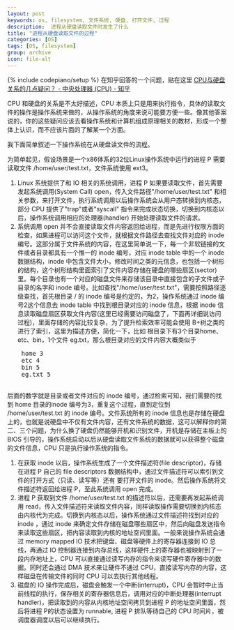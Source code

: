 ```yaml
---
layout: post
keywords: os, filesystem, 文件系统, 硬盘, 打开文件, 过程
description:  进程从硬盘读取文件时发生了什么
title: "进程从硬盘读取文件的过程"
categories: [OS]
tags: [OS, filesystem]
group: archive
icon: file-alt
---
```

{% include codepiano/setup %}
在知乎回答的一个问题，贴在这里 [CPU与硬盘关系的几点疑问？ - 中央处理器 (CPU) - 知乎 ](https://www.zhihu.com/question/55954313/answer/148837809)

CPU 和硬盘的关系是不太好描述，CPU 本质上只是用来执行指令，具体的读取文件的操作是操作系统来做的，从操作系统的角度来说可能要方便一些。像其他答案说的，你的这些疑问应该去看操作系统和计算机组成原理相关的教材，形成一个整体上认识，而不应该片面的了解某一个方面。

我下面简单叙述一下操作系统在从硬盘读文件的流程。

为简单起见，假设场景是一个x86体系的32位Linux操作系统中运行的进程 P 需要读取文件 /home/user/test.txt，文件系统使用 ext3。

1. Linux 系统提供了和 IO 相关的系统调用，进程 P 如果要读取文件，首先需要发起系统调用(System Call)  open，传入文件路径"/home/user/test.txt" 和相关参数，来打开文件，执行系统调用以后操作系统会从用户态转换到内核态，部分 CPU 提供了"trap"或者"syscall" 指令来完成状态切换，切换到内核态以后，操作系统调用相应的处理器(handler) 开始处理读取文件的请求。
1. 系统调用 open 并不会直接读取文件内容返回给进程，而是先进行权限方面的检查，如果进程可以访问这个文件，就根据文件路径去查找文件对应的  inode 编号。这部分属于文件系统的内容，在这里简单说一下，每一个非软链接的文件或者目录都具有一个惟一的 inode 编号，对应 inode table 中的一个 inode 数据结构，inode 中包含文件大小，修改时间之类的元信息，也包括一个树形的结构，这个树形结构里面索引了文件内容存储在硬盘的哪些扇区(sector)里。每个目录也有一个对应的磁盘文件来存储该目录中直接包含的子文件或子目录的名字和 inode 编号。比如查找"/home/user/test.txt"，需要按照路径逐级查找，首先根目录 / 的 inode 编号是约定的，为2，操作系统通过 inode 编号2这个信息去 inode table 中找到根目录对应的 inode 信息，根据 inode 信息读取磁盘扇区获取文件内容(这里已经需要访问磁盘了，下面再详细说访问过程)，里面存储的内容比较复杂，为了提升检索效率可能会使用 B+树之类的进行了索引，这里为描述方便，简化一下，比如 根目录下有3个目录home、etc、bin，1个文件 eg.txt，那么根目录对应的文件内容大概类似于
    <pre>
    home 3
    etc 4
    bin 5
    eg.txt 5
    </pre>
后面的数字就是目录或者文件对应的 inode 编号，通过检索可知，我们需要的找到 home 目录的inode 编号为3，重复这个过程，直到定位到 /home/user/test.txt 的 inode 编号。文件系统所有的 inode 信息也是存储在硬盘上的，也就是说硬盘中不仅有文件内容，还有文件系统的数据，这可以解释你的第二、三个问题，为什么换了硬盘仍然能够开机和识别文件，开机是存储在主板上的 BIOS 引导的，操作系统启动以后从硬盘读取文件系统的数据就可以获得整个磁盘的文件信息，CPU 只是执行操作系统的指令。
1. 在获取 inode 以后，操作系统生成了一个文件描述符(file descriptor)，存储在进程 P 自己的 file descriptors 数据结构中，通过文件描述符可以索引到文件的打开方式（只读、读写等）还有 要打开文件的 inode。然后操作系统将文件描述符返回给进程 P，至此系统调用 open 完成。
1. 进程 P 获取到文件 /home/user/test.txt 的描述符以后，还需要再发起系统调用 read，传入文件描述符来读取文件内容，同样读取操作需要切换到内核态由内核代为完成。切换到内核态以后，操作系统通过文件描述符找到对应的 inode ，通过 inode 来确定文件存储在磁盘哪些扇区中，然后向磁盘发送指令来读取这些扇区，把内容读取到内核的地址空间里面。一般来说操作系统会通过 memory mapped IO 技术把键盘、磁盘等硬件上的寄存器连接到 IO 总线，再通过 IO 控制器连接到内存总线，这样硬件上的寄存器也被映射到了一段内存地址上，CPU 可以直接通过读写内存的指令来读写硬件寄存器中的数据。同时还会通过 DMA 技术来让硬件不通过 CPU，直接读写内存的内容，这样磁盘在传输文件的同时 CPU 可以去执行其他线程。
1. 磁盘的 IO 操作完成后，磁盘会触发一个中断(interrupt)，CPU 会暂时中止当前线程的执行，保存相关的寄存器信息后，调用对应的中断处理器(interrupt handler)，把读取到的内容从内核地址空间拷贝到进程 P 的地址空间里面，然后将进程 P的状态设置为 runnable, 进程 P 排队等待自己的 CPU 时间片，被调度器调度以后可以继续执行。
